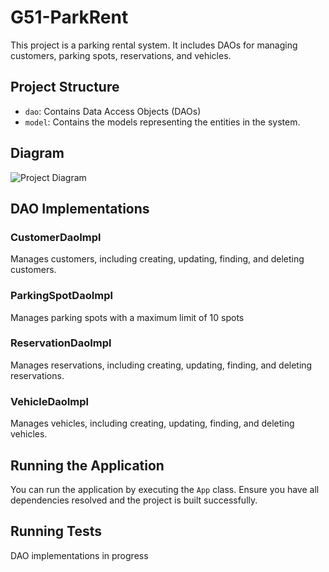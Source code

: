 # G51-ParkRent

This project is a parking rental system. It includes DAOs for managing customers, parking spots, reservations, and
vehicles.

## Project Structure

- `dao`: Contains Data Access Objects (DAOs)
- `model`: Contains the models representing the entities in the system.

## Diagram

![Project Diagram](diagram.png)

## DAO Implementations

### CustomerDaoImpl

Manages customers, including creating, updating, finding, and deleting customers.

### ParkingSpotDaoImpl

Manages parking spots with a maximum limit of 10 spots

### ReservationDaoImpl

Manages reservations, including creating, updating, finding, and deleting reservations.

### VehicleDaoImpl

Manages vehicles, including creating, updating, finding, and deleting vehicles.

## Running the Application

You can run the application by executing the `App` class. Ensure you have all dependencies resolved and the project is
built successfully.

## Running Tests

DAO implementations in progress 

